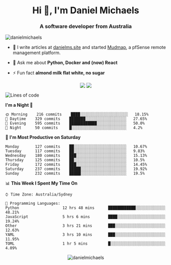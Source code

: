 <h1 align="center">Hi 👋, I'm Daniel Michaels</h1>
<h3 align="center">A software developer from Australia</h3>
<p align="left"> <img src="https://komarev.com/ghpvc/?username=danielmichaels" alt="danielmichaels" /> </p>

- 📝 I write articles at [danielms.site](https://danielms.site) and started [Mudmap](https://mudmap.io?ref=danielmichaels), a pfSense remote management platform.

- 💬 Ask me about **Python, Docker and (now) React**

- ⚡ Fun fact **almond milk flat white, no sugar**

<p align="center">
<a href="https://twitter.com/dansult" target="_blank"><img align="center" src="https://img.shields.io/badge/twitter-%231DA1F2.svg?&style=for-the-badge&logo=twitter&logoColor=white"></a>
<a href="https://linkedin.com/in/daniel-michaels" target="_blank"><img align="center" src="https://img.shields.io/badge/linkedin-%230077B5.svg?&style=for-the-badge&logo=linkedin&logoColor=white"></a>
</p>

<!--START_SECTION:waka-->
![Lines of code](https://img.shields.io/badge/From%20Hello%20World%20I%27ve%20Written-377852%20lines%20of%20code-blue)

**I'm a Night 🦉** 

```text
🌞 Morning    216 commits    ████░░░░░░░░░░░░░░░░░░░░░   18.15% 
🌆 Daytime    329 commits    ███████░░░░░░░░░░░░░░░░░░   27.65% 
🌃 Evening    595 commits    ████████████░░░░░░░░░░░░░   50.0% 
🌙 Night      50 commits     █░░░░░░░░░░░░░░░░░░░░░░░░   4.2%

```
📅 **I'm Most Productive on Saturday** 

```text
Monday       127 commits    ██░░░░░░░░░░░░░░░░░░░░░░░   10.67% 
Tuesday      117 commits    ██░░░░░░░░░░░░░░░░░░░░░░░   9.83% 
Wednesday    180 commits    ███░░░░░░░░░░░░░░░░░░░░░░   15.13% 
Thursday     125 commits    ██░░░░░░░░░░░░░░░░░░░░░░░   10.5% 
Friday       172 commits    ███░░░░░░░░░░░░░░░░░░░░░░   14.45% 
Saturday     237 commits    █████░░░░░░░░░░░░░░░░░░░░   19.92% 
Sunday       232 commits    █████░░░░░░░░░░░░░░░░░░░░   19.5%

```


📊 **This Week I Spent My Time On** 

```text
⌚︎ Time Zone: Australia/Sydney

💬 Programming Languages: 
Python                   12 hrs 48 mins      ████████████░░░░░░░░░░░░░   48.21% 
JavaScript               5 hrs 6 mins        ████░░░░░░░░░░░░░░░░░░░░░   19.24% 
Other                    3 hrs 21 mins       ███░░░░░░░░░░░░░░░░░░░░░░   12.63% 
YAML                     3 hrs 10 mins       ███░░░░░░░░░░░░░░░░░░░░░░   11.95% 
TOML                     1 hr 5 mins         █░░░░░░░░░░░░░░░░░░░░░░░░   4.09%

```


<!--END_SECTION:waka-->

<p align="center"> <img src="https://github-readme-stats.vercel.app/api?username=danielmichaels&show_icons=true" alt="danielmichaels" /> </p>

